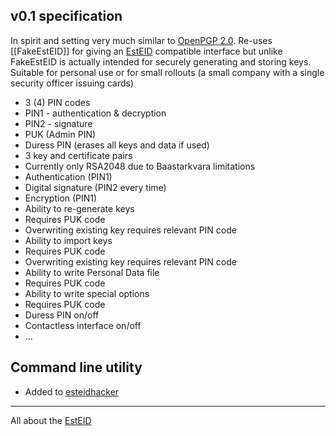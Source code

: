 ## v0.1 specification
In spirit and setting very much similar to [OpenPGP 2.0](http://g10code.com/docs/openpgp-card-2.0.pdf). Re-uses [[FakeEstEID]] for giving an [EstEID](http://esteid.org/) compatible interface but unlike FakeEstEID is actually intended for securely generating and storing keys. Suitable for personal use or for small rollouts (a small company with a single security officer issuing cards)

* 3 (4) PIN codes
 * PIN1 - authentication & decryption
 * PIN2 - signature
 * PUK (Admin PIN)
 * Duress PIN (erases all keys and data if used)
* 3 key and certificate pairs
 * Currently only RSA2048 due to Baastarkvara limitations
 * Authentication (PIN1)
 * Digital signature (PIN2 every time)
 * Encryption (PIN1)
* Ability to re-generate keys
 * Requires PUK code
 * Overwriting existing key requires relevant PIN code
* Ability to import keys
 * Requires PUK code
 * Overwriting existing key requires relevant PIN code
* Ability to write Personal Data file
 * Requires PUK code
* Ability to write special options
 * Requires PUK code
 * Duress PIN on/off
 * Contactless interface on/off
 * ... 

## Command line utility
* Added to [esteidhacker](https://github.com/martinpaljak/esteidhacker#esteid-hacker)

----
All about the [EstEID](http://esteid.org)
